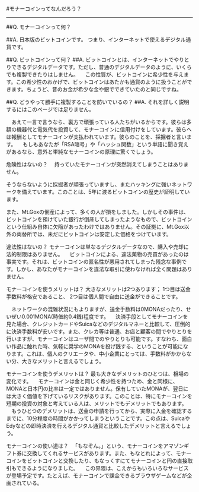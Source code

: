 #モナーコインってなんだろう？

***

##Q. モナーコインって何？

##A. 日本版のビットコインです。
つまり、インターネットで使えるデジタル通貨です。

##Q. ビットコインって何？
##A. ビットコインとは、インターネットでやりとりできるデジタルデータです。ただし、普通のデジタルデータのように、いくらでも複製できたりはしません。
　この性質が、ビットコインに希少性を与えます。この希少性のおかげで、ビットコインはあたかも通貨のように扱うことができます。ちょうど、昔のお金が希少な金や銀でできていたのと同じですね。

##Q. どうやって勝手に複製することを防いでいるの？
##A. それを詳しく説明するにはこのページでは足りません。

　あえて一言で言うなら、裏方で頑張っている人たちがいるからです。彼らは多額の機器代と電気代を投資して、モナーコインに信用付けをしています。彼らへは報酬としてモナーコインが支払われています。彼らのことを、採掘者と言います。
　もしもあなたが「RSA暗号」や「ハッシュ関数」という単語に聞き覚えがあるなら、意外と単純なモナーコインの原理に驚くでしょう。

危険性はないの？
　持っていたモナーコインが突然消えてしまうことはありません。

そうならないように採掘者が頑張っていますし、またハッキングに強いネットワークを備えています。このことは、5年に渡るビットコインの歴史が証明しています。

また、Mt.Goxの倒産によって、多くの人が損をしました。しかしその事件は、ビットコインを預けていた銀行が倒産してしまったようなもので、ビットコインという仕組み自体に欠陥があったわけではありません。その証拠に、Mt.Gox以外の両替所では、未だにビットコインは安定した価格をつけています。

違法性はないの？
モナーコインは単なるデジタルデータなので、購入や売却に法的制限はありません。
　ビットコインによる、違法薬物の売買があったのは事実です。それは、ビットコインの匿名性が悪用されてしまった残念な事例です。しかし、あなたがモナーコインを違法な取引に使わなければ全く問題はありません。

モナーコインを使うメリットは？
大きなメリットは2つあります；
1つ目は送金手数料が格安であること、
2つ目は個人間で自由に送金ができることです。

　ネットワークの混雑状況にもよりますが、送金手数料は0MONAだったり、せいぜい0.001MONA(時価約0.4銭)程度です。
　決済手段としてモナーコインを見た場合、クレジットカードやSuicaなどのデジタルマネーと比較して、圧倒的に決済手数料が安いです。また、クレカ等は普通、お店と顧客の間でやりとりを行いますが、モナーコインはユーザ間でのやりとりも可能です。すなわち、面白い作品に触れた時、気軽に奨学のMONAを投げ銭する、ということが可能になります。これは、個人のクリエータや、中小企業にとっては、手数料がかからない分、大きなメリットと言えるでしょう。

モナーコインを使うデメリットは？
最も大きなデメリットのひとつは、相場の変化です。
　モナーコインは金と同じく希少性を持つため、金と同様に、MONAと日本円の比率は一定ではありません。保有していたMONAが、翌日には大きく価値を下げているリスクがあります。このことは、特にモナーコインを短期の投資の対象と考えている人は、メリットでもデメリットでもあります。
　もうひとつのデメリットは、送金の申請を行ってから、実際に入金を確認するまでに、10分程度の時間がかかってしまうということです。この点は、SuicaやEdyなどの即時決済を行えるデジタル通貨と比較したデメリットと言えるでしょう。

モナーコインの使い道は？
　「もなぞん。」という、モナーコインをアマゾンギフト券に交換してくれるサービスがあります。また、もなとれによって、モナーコインをビットコインと交換したり、もなっくすにてモナーコインと円の直接取引もできるようになりました。
　この界隈は、こえからもいろいろなサービスが登場予定です。たとえば、モナーコインで課金できるブラウザゲームなどが企画されている。
